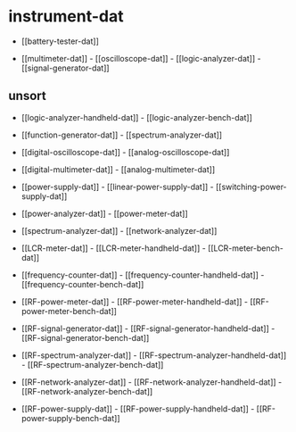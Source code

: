 
# instrument-dat

- [[battery-tester-dat]]

- [[multimeter-dat]] - [[oscilloscope-dat]] - [[logic-analyzer-dat]] - [[signal-generator-dat]] 





## unsort 

- [[logic-analyzer-handheld-dat]] - [[logic-analyzer-bench-dat]]

- [[function-generator-dat]] - [[spectrum-analyzer-dat]]

- [[digital-oscilloscope-dat]] - [[analog-oscilloscope-dat]]

- [[digital-multimeter-dat]] - [[analog-multimeter-dat]]

- [[power-supply-dat]] - [[linear-power-supply-dat]] - [[switching-power-supply-dat]]
- [[power-analyzer-dat]] - [[power-meter-dat]]
- [[spectrum-analyzer-dat]] - [[network-analyzer-dat]]
- [[LCR-meter-dat]] - [[LCR-meter-handheld-dat]] - [[LCR-meter-bench-dat]]
- [[frequency-counter-dat]] - [[frequency-counter-handheld-dat]] - [[frequency-counter-bench-dat]]

- [[RF-power-meter-dat]] - [[RF-power-meter-handheld-dat]] - [[RF-power-meter-bench-dat]]
- [[RF-signal-generator-dat]] - [[RF-signal-generator-handheld-dat]] - [[RF-signal-generator-bench-dat]]
- [[RF-spectrum-analyzer-dat]] - [[RF-spectrum-analyzer-handheld-dat]] - [[RF-spectrum-analyzer-bench-dat]]
- [[RF-network-analyzer-dat]] - [[RF-network-analyzer-handheld-dat]] - [[RF-network-analyzer-bench-dat]]
- [[RF-power-supply-dat]] - [[RF-power-supply-handheld-dat]] - [[RF-power-supply-bench-dat]]